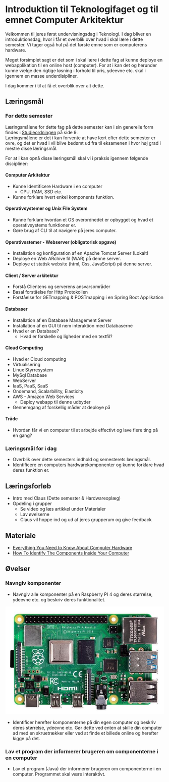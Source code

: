 <!-- JS use if these pages are used as githubpages. can be deleted if used elsewhere -->
<script src="https://code.jquery.com/jquery-3.2.1.min.js"></script>
<script src="script.js"></script>

# Introduktion til Teknologifaget og til emnet Computer Arkitektur 
Velkommen til jeres først undervisningsdag i Teknologi. I dag bliver en introduktionsdag, hvor i får et overblik over hvad i skal lære i dette semester. Vi tager også hul på det første emne som er computerens hardware.

Meget forsimplet sagt er det som i skal lære i dette fag at kunne deploye en webapplikation til en online host (computer). For at i kan det og herunder kunne vælge den rigtige løsning i forhold til pris, ydeevne etc. skal i igennem en masse underdisipliner.

I dag kommer i til at få et overblik over alt dette.    

 
## Læringsmål

### For dette semester
Læringsmålene for dette fag på dette semester kan i sin generelle form findes i [Studieordningen](https://kea.dk/images/DA/Files/Uddannelser/Studieordninger/STO-Datamatiker-2019-december.pdf) på side 9.    
Læringsmålene er det i kan forvente at have lært efter dette semester er ovre, og det er hvad i vil blive bedømt ud fra til eksamenen i hvor høj grad i mestre disse læringsmål.

For at i kan opnå disse læringsmål skal vi i praksis igennem følgende discipliner:
#### Computer Arkitektur
* Kunne Identificere Hardware i en computer
	* CPU, RAM, SSD etc.
* Kunne forklare hvert enkel komponents funktion.

#### Operativsystemer og Unix File System
* Kunne forklare hvordan et OS overordnedet er opbygget og hvad et operativsystems funktioner er.
* Gøre brug af CLI til at navigere på jeres computer.

#### Operativsstemer - Webserver (obligatorisk opgave)
* Installation og konfiguration af en Apache Tomcat Server (Lokalt)
* Deploye en Web ARchive fil (WAR) på denne server.
* Deploye et statisk website (html, Css, JavaScript) på denne server.

#### Client / Server arkitektur
* Forstå Clientens og serverens ansvarsområder
* Basal forståelse for Http Protokollen
* Forståelse for GETmapping & POSTmapping i en Spring Boot Applikation

#### Databaser
* Installation af en Database Management Server
* Installation af en GUI til nem interaktion med Databaserne
* Hvad er en Database?
	* Hvad er forskelle og ligheder med en textfil?

#### Cloud Computing
* Hvad er Cloud computing
* Virtualisering
* Linux Styrresystem
* MySql Database
* WebServer
* IaaS, PaaS, SaaS
* Ondemand, Scalarbillity, Elasticity
* AWS - Amazon Web Services
	* Deploy webapp til denne udbyder
* Gennemgang af forskellig måder at deploye på

#### Tråde
* Hvordan får vi en computer til at arbejde effectivt og lave flere ting på en gang?

### Læringsmål for i dag
* Overblik over dette semesters indhold  og semesterets læringsmål.
* Identificere en computers hardwarekomponenter og kunne forklare hvad deres funktion er.
 
## Læringsforløb
* Intro med Claus (Dette semester & Hardwareoplæg)
* Opdeling i grupper
	* Se video og læs artikkel under Materialer
	* Lav øvelserne
	* Claus vil hoppe ind og ud af jeres grupperum og give feedback

## Materiale
* [Everything You Need to Know About Computer Hardware](https://www.lifewire.com/computer-hardware-2625895)
* [How To Identify The Components Inside Your Computer](https://www.youtube.com/watch?v=yRmPTbGBqVI)

## Øvelser

### Navngiv komponenter
* Navngiv alle komponenter på en Raspberry PI 4 og deres størrelse, ydeevne etc. og beskriv deres funktionalitet.    

![](img/RPI4-MODBP-1GB_DSL.png) 

* Identificer herefter komponenterne på din egen computer og beskriv deres størrelse, ydeevne etc.  Gør dette ved enten at skille din computer ad med en skruetrækker eller ved at finde et billede online og herefter kigge på det. 

### Lav et program der informerer brugeren om componenterne i en computer 
* Lav et program (Java) der informerer brugeren om componenterne i en computer. Programmet skal være interaktivt.
